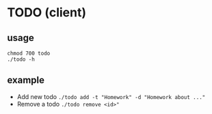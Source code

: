 # TODO (client)

## usage

```
chmod 700 todo
./todo -h
```

## example

- Add new todo `./todo add -t "Homework" -d "Homework about ..."`
- Remove a todo `./todo remove <id>"`
